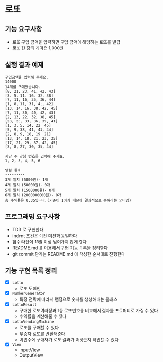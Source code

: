 # 로또

## 기능 요구사항
* 로또 구입 금액을 입력하면 구입 금액에 해당하는 로또를 발급
* 로또 한 장의 가격은 1,000원


## 실행 결과 예제
```text
구입금액을 입력해 주세요.
14000
14개를 구매했습니다.
[8, 21, 23, 41, 42, 43]
[3, 5, 11, 16, 32, 38]
[7, 11, 16, 35, 36, 44]
[1, 8, 11, 31, 41, 42]
[13, 14, 16, 38, 42, 45]
[7, 11, 30, 40, 42, 43]
[2, 13, 22, 32, 38, 45]
[23, 25, 33, 36, 39, 41]
[1, 3, 5, 14, 22, 45]
[5, 9, 38, 41, 43, 44]
[2, 8, 9, 18, 19, 21]
[13, 14, 18, 21, 23, 35]
[17, 21, 29, 37, 42, 45]
[3, 8, 27, 30, 35, 44]

지난 주 당첨 번호를 입력해 주세요.
1, 2, 3, 4, 5, 6

당첨 통계
---------
3개 일치 (5000원)- 1개
4개 일치 (50000원)- 0개
5개 일치 (1500000원)- 0개
6개 일치 (2000000000원)- 0개
총 수익률은 0.35입니다.(기준이 1이기 때문에 결과적으로 손해라는 의미임)
```

## 프로그래밍 요구사항
* TDD 로 구현한다
* indent 조건은 이전 미션과 동일하다
* 함수 라인이 15줄 이상 넘어가지 않게 한다
* README.md 를 이용해서 구현 기능 목록을 정리한다
* git commit 단계는 README.md 에 작성한 순서대로 진행한다

## 기능 구현 목록 정리

* [X] `Lotto`
  *  로또 도메인
* [X] `NumberGenerator`
  * 특정 전략에 따라서 램덤으로 숫자를 생성해내는 클래스
* [X] `LottoResult`
  * 구매한 로또여러장과 1등 로또번호를 비교해서 결과를 프로퍼티로 가질 수 있다
  * 수익률을 계산해줄 수 있다
* [X] `LottoVendingMachine`
  * 로또를 구매할 수 있다
  * 우승자 로또를 반환해준다
  * 이번주에 구매자가 로또 결과가 어땟는지 확인할 수 있다
* [X] `View`
  * InputView
  * OutputView